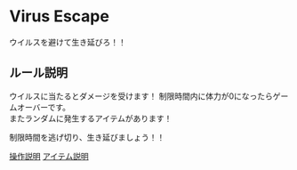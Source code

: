 # Virus Escape


ウイルスを避けて生き延びろ！！

## ルール説明  

ウイルスに当たるとダメージを受けます！
制限時間内に体力が0になったらゲームオーバーです。  
またランダムに発生するアイテムがあります！

制限時間を逃げ切り、生き延びましょう！！

[操作説明](https://github.com/)
[アイテム説明](https://github.com/)

